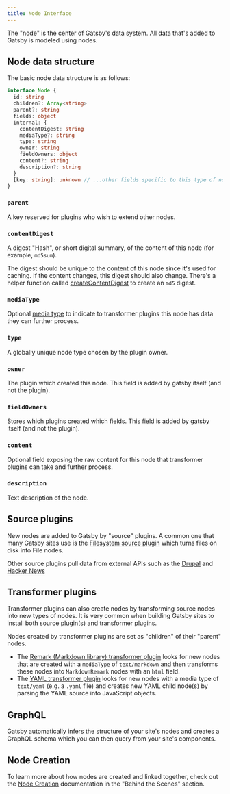 ```yaml
---
title: Node Interface
---
```


The "node" is the center of Gatsby's data system. All data that's added to
Gatsby is modeled using nodes.

## Node data structure

The basic node data structure is as follows:

```ts
interface Node {
  id: string
  children?: Array<string>
  parent?: string
  fields: object
  internal: {
    contentDigest: string
    mediaType?: string
    type: string
    owner: string
    fieldOwners: object
    content?: string
    description?: string
  }
  [key: string]: unknown // ...other fields specific to this type of node
}
```

### `parent`

A key reserved for plugins who wish to extend other nodes.

### `contentDigest`

A digest "Hash", or short digital summary, of the content of this node (for example, `md5sum`).

The digest should be unique to the content of this node since it's used for caching. If the content changes, this digest should also change. There's a helper function called [createContentDigest](https://github.com/gatsbyjs/gatsby/blob/master/packages/gatsby-core-utils/src/create-content-digest.ts) to create an `md5` digest.

### `mediaType`

Optional [media type](https://en.wikipedia.org/wiki/Media_type) to indicate to transformer plugins this node has data they can further process.

### `type`

A globally unique node type chosen by the plugin owner.

### `owner`

The plugin which created this node. This field is added by gatsby itself (and not the plugin).

### `fieldOwners`

Stores which plugins created which fields. This field is added by gatsby itself (and not the plugin).

### `content`

Optional field exposing the raw content for this node that transformer plugins can take and further process.

### `description`

Text description of the node.

## Source plugins

New nodes are added to Gatsby by "source" plugins. A common one that many Gatsby
sites use is the [Filesystem source plugin](/plugins/gatsby-source-filesystem/)
which turns files on disk into File nodes.

Other source plugins pull data from external APIs such as the
[Drupal](/plugins/gatsby-source-drupal/) and
[Hacker News](/plugins/gatsby-source-hacker-news/)

## Transformer plugins

Transformer plugins can also create nodes by transforming source nodes into new
types of nodes. It is very common when building Gatsby sites to install both
source plugin(s) and transformer plugins.

Nodes created by transformer plugins are set as "children" of their "parent"
nodes.

- The
  [Remark (Markdown library) transformer plugin](/plugins/gatsby-transformer-remark/)
  looks for new nodes that are created with a `mediaType` of `text/markdown` and
  then transforms these nodes into `MarkdownRemark` nodes with an `html` field.
- The [YAML transformer plugin](/plugins/gatsby-transformer-yaml/) looks for
  new nodes with a media type of `text/yaml` (e.g. a `.yaml` file) and creates
  new YAML child node(s) by parsing the YAML source into JavaScript objects.

## GraphQL

Gatsby automatically infers the structure of your site's nodes and creates a
GraphQL schema which you can then query from your site's components.

## Node Creation

To learn more about how nodes are created and linked together, check out the [Node Creation](/docs/node-creation/) documentation in the "Behind the Scenes" section.

